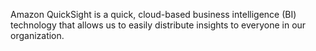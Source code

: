 Amazon QuickSight is a quick, cloud-based business intelligence (BI) technology that allows us to easily distribute insights to everyone in our organization.
